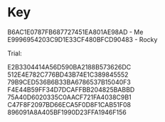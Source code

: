 # Key
B6AC1E0787FB687727451EA801AE98AD - Me
E9996954203C9D1E33CF480BFCD90483 - Rocky

Trial:

E2B3304414A56D590BA2188B573626DC
512E4E782C776BD43B74E1C389845552
79B9CED536B6B33BA6786537B15040F3
F4E44B59FF34D7DCAFFBB204825BABBD
75A40D6020335C0AACF721FA4038C9B1
C47F8F2097BD66ECA5F0D8F1CAB51F08
896091A8A405BF1990D23FFA1946F156
